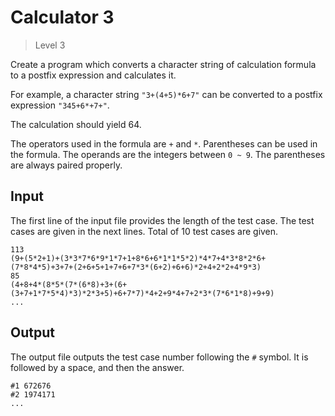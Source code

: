 # Calculator 3
> Level 3

Create a program which converts a character string of calculation formula to a postfix expression and calculates it.

For example, a character string `"3+(4+5)*6+7"` can be converted to a postfix expression `"345+6*+7+"`.

The calculation should yield 64.

The operators used in the formula are `+` and `*`.
Parentheses can be used in the formula.
The operands are the integers between `0 ~ 9`.
The parentheses are always paired properly.

## Input

The first line of the input file provides the length of the test case.
The test cases are given in the next lines.
Total of 10 test cases are given.

```
113
(9+(5*2+1)+(3*3*7*6*9*1*7+1+8*6+6*1*1*5*2)*4*7+4*3*8*2*6+(7*8*4*5)+3+7+(2+6+5+1+7+6+7*3*(6+2)+6+6)*2+4+2*2+4*9*3)
85
(4+8+4*(8*5*(7*(6*8)+3+(6+(3+7+1*7*5*4)*3)*2*3+5)+6+7*7)*4+2+9*4+7+2*3*(7*6*1*8)+9+9)
...
```

## Output

The output file outputs the test case number following the `#` symbol.
It is followed by a space, and then the answer.

```
#1 672676
#2 1974171
...
```